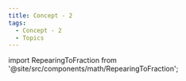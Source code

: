 ```yaml
---
title: Concept - 2
tags:
  - Concept - 2
  - Topics
---
```




import RepearingToFraction from '@site/src/components/math/RepearingToFraction'; 

<RepearingToFraction />